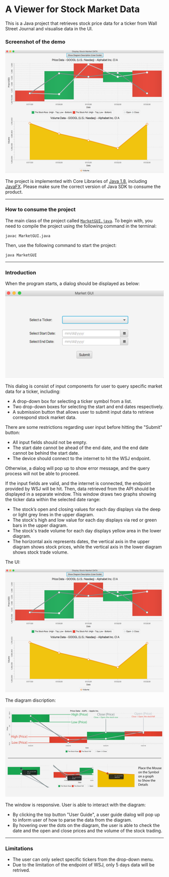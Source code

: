 # A Viewer for Stock Market Data
This is a Java project that retrieves stock price data for a ticker from Wall Street Journal and visualise data in the UI.

### **Screenshot of the demo**

![Demo](/pics/Screenshot%20Demo.png)

The project is implemented with Core Libraries of [Java 1.8](https://www.oracle.com/java/technologies/javase/javase-jdk8-downloads.html), including [JavaFX](https://www.oracle.com/java/technologies/javase/javafx-overview.html). 
Please make sure the correct version of Java SDK to consume the product.

---

### **How to consume the project**

The main class of the project called [`MarketGUI.java`](MarketGUI.java).
To begin with, you need to compile the project using the following command in the terminal:
```shell script
javac MarketGUI.java
```
Then, use the following command to start the project:
```shell script
java MarketGUI
```

---

### **Introduction**

When the program starts, a dialog should be displayed as below:

![Dialog](/pics/Screenshot%20Dialog.png)

This dialog is consist of input components for user to query specific market data for a ticker, including:
- A drop-down box for selecting a ticker symbol from a list.
- Two drop-down boxes for selecting the start and end dates respectively. 
- A submission button that allows user to submit input data to retrieve correspond stock market data.

There are some restrictions regarding user input before hitting the "Submit" button:
- All input fields should not be empty.
- The start date cannot be ahead of the end date, and the end date cannot be behind the start date.
- The device should connect to the internet to hit the WSJ endpoint.

Otherwise, a dialog will pop up to show error message, and the query process will not be able to proceed.

If the input fields are valid, and the internet is connected, the endpoint provided by WSJ will be hit. Then, data retrieved from the API should be displayed in a separate window. 
This window draws two graphs showing the ticker data within the selected date range:
- The stock’s open and closing values for each day displays via the deep or light grey lines in the upper diagram.
- The stock's high and low value for each day displays via red or green bars in the upper diagram.
- The stock's trade volume for each day displays yellow area in the lower diagram.
- The horizontal axis represents dates, the vertical axis in the upper diagram shows stock prices, while the vertical axis in the lower diagram shows stock trade volume.

The UI:

![Demo](/pics/Screenshot%20Demo.png)

The diagram discription:

![Description](banner-sample.png)

The window is responsive. User is able to interact with the diagram:
- By clicking the top button "User Guide", a user guide dialog will pop up to inform user of how to parse the data from the diagram.
- By hovering over the dots on the diagram, the user is able to check the date and the open and close prices and the volume of the stock trading.

---

### **Limitations**

- The user can only select specific tickers from the drop-down menu.
- Due to the limitation of the endpoint of WSJ, only 5 days data will be retrived.
